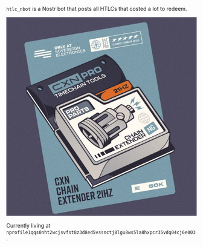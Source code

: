 `htlc_nbot` is a Nostr bot that posts all HTLCs that costed a lot to redeem.

[![](chain-extender.jpg)](https://www.nogood.studio/portfolio/sovereign-electronics/)

Currently living at `nprofile1qqs0nht2wcjsvfst8z3d8ed5vssnctj8lgu8ws5la8hxpcr35vdq04cj6e003`.
